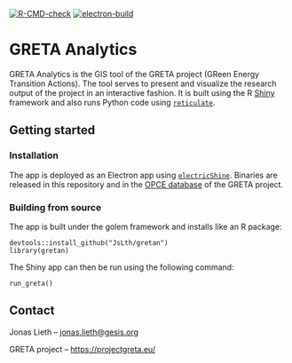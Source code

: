 <!-- badges: start -->

[![R-CMD-check](https://github.com/JsLth/greta-gis-tool/actions/workflows/R-CMD-check.yaml/badge.svg)](https://github.com/JsLth/greta-gis-tool/actions/workflows/R-CMD-check.yaml)
[![electron-build](https://github.com/JsLth/greta-gis-tool/actions/workflows/electron-build.yaml/badge.svg)](https://github.com/JsLth/greta-gis-tool/actions/workflows/electron-build.yaml)

<!-- badges: end -->

# GRETA Analytics

GRETA Analytics is the GIS tool of the GRETA project (GReen Energy Transition Actions). The tool serves to present and visualize the research output of the project in an interactive fashion. It is built using the R [Shiny](https://github.com/rstudio/shiny) framework and also runs Python code using [`reticulate`](https://rstudio.github.io/reticulate/).

## Getting started

### Installation

The app is deployed as an Electron app using [`electricShine`](https://github.com/chasemc/electricShine). Binaries are released in this repository and in the [OPCE database](https://zenodo.org/communities/greta/) of the GRETA project.

### Building from source

The app is built under the golem framework and installs like an R package:

```         
devtools::install_github("JsLth/gretan")
library(gretan)
```

The Shiny app can then be run using the following command:

```         
run_greta()
```

## Contact

Jonas Lieth – [jonas.lieth\@gesis.org](mailto:jonas.lieth@gesis.org)

GRETA project – <https://projectgreta.eu/>
